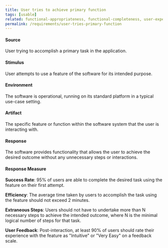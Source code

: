 ```yaml
---
title: User tries to achieve primary function
tags: [usable]
related: functional-appropriateness, functional-completeness, user-experience, appropriateness-recognizability, interaction-capability
permalink: /requirements/user-tries-primary-function
---
```


<div class="quality-requirement" markdown="1">

#### Source
User trying to accomplish a primary task in the application.

#### Stimulus
User attempts to use a feature of the software for its intended purpose.

#### Environment
The software is operational, running on its standard platform in a typical use-case setting.

#### Artifact
The specific feature or function within the software system that the user is interacting with.

#### Response
The software provides functionality that allows the user to achieve the desired outcome without any unnecessary steps or interactions.

#### Response Measure

**Success Rate**: 95% of users are able to complete the desired task using the feature on their first attempt.

**Efficiency**: The average time taken by users to accomplish the task using the feature should not exceed 2 minutes.

**Extraneous Steps**: Users should not have to undertake more than N necessary steps to achieve the intended outcome, where N is the minimal logical number of steps for that task.

**User Feedback**: Post-interaction, at least 90% of users should rate their experience with the feature as "Intuitive" or "Very Easy" on a feedback scale.

</div><br>


